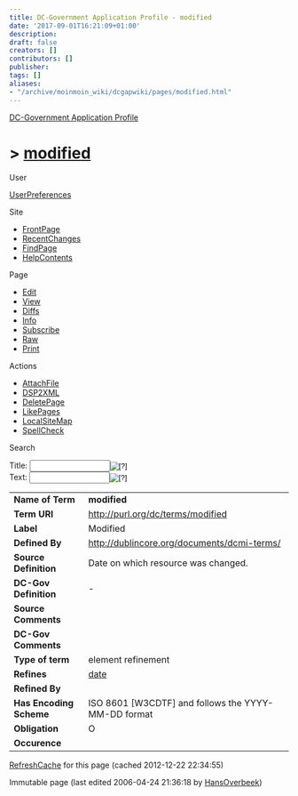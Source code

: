 ```yaml
---
title: DC-Government Application Profile - modified
date: '2017-09-01T16:21:09+01:00'
description: 
draft: false
creators: []
contributors: []
publisher: 
tags: []
aliases:
- "/archive/moinmoin_wiki/dcgapwiki/pages/modified.html"
---
```


 [DC-Government Application Profile](http://dublincore.org/dcgapwiki/FrontPage)

# > [modified](http://dublincore.org/dcgapwiki/modified?action=fullsearch&value=modified&literal=1&case=1&context=40 "Click here to do a full-text search for this title")

User

 [UserPreferences](http://dublincore.org/dcgapwiki/UserPreferences)

Site

- [FrontPage](http://dublincore.org/dcgapwiki/FrontPage)
- [RecentChanges](http://dublincore.org/dcgapwiki/RecentChanges)
- [FindPage](http://dublincore.org/dcgapwiki/FindPage)
- [HelpContents](http://dublincore.org/dcgapwiki/HelpContents)

Page

- [Edit](http://dublincore.org/dcgapwiki/modified?action=edit "Edit")
- [View](http://dublincore.org/dcgapwiki/modified "View")
- [Diffs](http://dublincore.org/dcgapwiki/modified?action=diff "Diffs")
- [Info](http://dublincore.org/dcgapwiki/modified?action=info "Info")
- [Subscribe](http://dublincore.org/dcgapwiki/modified?action=subscribe "Subscribe")
- [Raw](http://dublincore.org/dcgapwiki/modified?action=raw "Raw")
- [Print](http://dublincore.org/dcgapwiki/modified?action=print "Print")

Actions

- [AttachFile](http://dublincore.org/dcgapwiki/modified?action=AttachFile)
- [DSP2XML](http://dublincore.org/dcgapwiki/modified?action=DSP2XML)
- [DeletePage](http://dublincore.org/dcgapwiki/modified?action=DeletePage)
- [LikePages](http://dublincore.org/dcgapwiki/modified?action=LikePages)
- [LocalSiteMap](http://dublincore.org/dcgapwiki/modified?action=LocalSiteMap)
- [SpellCheck](http://dublincore.org/dcgapwiki/modified?action=SpellCheck)

Search

<form method="POST" action="/dcgapwiki/modified">
<p>
<input name="action" value="inlinesearch" type="hidden">
<input name="context" value="40" type="hidden">
Title: <input name="text_title" size="15" maxlength="50" type="text"><input src="modified_files/moin-search.png" name="button_title" alt="[?]" type="image"><br>Text: <input name="text_full" size="15" maxlength="50" type="text"><input src="modified_files/moin-search.png" name="button_full" alt="[?]" type="image">
</p>
</form>

<table>
  <tbody>
    <tr>
      <td>
        <strong>Name of Term</strong>
      </td>
      <td>
        <strong>modified</strong>
      </td>
    </tr>
    <tr>
      <td>
        <strong>Term URI</strong>
      </td>
      <td>
        <a href="http://purl.org/dc/terms/modified">http://purl.org/dc/terms/modified</a>
      </td>
    </tr>
    <tr>
      <td>
        <strong>Label</strong>
      </td>
      <td>
        Modified</td>
    </tr>
    <tr>
      <td>
        <strong>Defined By</strong>
      </td>
      <td>
        <a href="http://dublincore.org/documents/dcmi-terms/">http://dublincore.org/documents/dcmi-terms/</a>
      </td>
    </tr>
    <tr>
      <td>
        <strong>Source Definition</strong>
      </td>
      <td>
        Date on which resource was changed.</td>
    </tr>
    <tr>
      <td>
        <strong>DC-Gov Definition</strong>
      </td>
      <td>
        -</td>
    </tr>
    <tr>
      <td>
        <strong>Source Comments</strong>
      </td>
      <td colspan="2" align="center">
      </td>
    </tr>
    <tr>
      <td>
        <strong>DC-Gov Comments</strong>
      </td>
      <td colspan="2" align="center">
      </td>
    </tr>
    <tr>
      <td>
        <strong>Type of term</strong>
      </td>
      <td>
        element refinement</td>
    </tr>
    <tr>
      <td>
        <strong>Refines</strong>
      </td>
      <td>
        <a href="http://dublincore.org/dcgapwiki/date">date</a>
      </td>
    </tr>
    <tr>
      <td>
        <strong>Refined By</strong>
      </td>
      <td colspan="2" align="center">
      </td>
    </tr>
    <tr>
      <td>
        <strong>Has Encoding Scheme</strong>
      </td>
      <td>
        ISO 8601 [W3CDTF] and follows the YYYY-MM-DD format</td>
    </tr>
    <tr>
      <td>
        <strong>Obligation</strong>
      </td>
      <td>
        O</td>
    </tr>
    <tr>
      <td>
        <strong>Occurence</strong>
      </td>
      <td colspan="2" align="center">
      </td>
    </tr>
  </tbody>
</table>


 [RefreshCache](http://dublincore.org/dcgapwiki/modified?action=refresh&arena=Page.py&key=modified.text_html) for this page (cached 2012-12-22 22:34:55)  

Immutable page (last edited 2006-04-24 21:36:18 by [HansOverbeek](http://dublincore.org/dcgapwiki/HansOverbeek))

